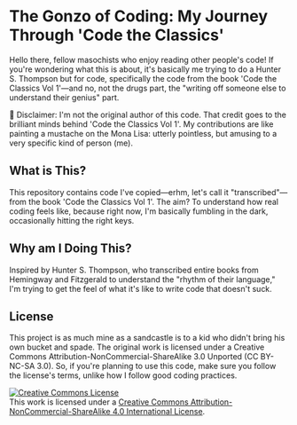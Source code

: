 # The Gonzo of Coding: My Journey Through 'Code the Classics'
Hello there, fellow masochists who enjoy reading other people's code! If you're wondering what this is about, it's basically me trying to do a Hunter S. Thompson but for code, specifically the code from the book 'Code the Classics Vol 1'—and no, not the drugs part, the "writing off someone else to understand their genius" part.

🚨 Disclaimer: I'm not the original author of this code. That credit goes to the brilliant minds behind 'Code the Classics Vol 1'. My contributions are like painting a mustache on the Mona Lisa: utterly pointless, but amusing to a very specific kind of person (me).

## What is This?
This repository contains code I've copied—erhm, let's call it "transcribed"—from the book 'Code the Classics Vol 1'. The aim? To understand how real coding feels like, because right now, I'm basically fumbling in the dark, occasionally hitting the right keys.

## Why am I Doing This?
Inspired by Hunter S. Thompson, who transcribed entire books from Hemingway and Fitzgerald to understand the "rhythm of their language," I'm trying to get the feel of what it's like to write code that doesn't suck.

## License
This project is as much mine as a sandcastle is to a kid who didn't bring his own bucket and spade. The original work is licensed under a Creative Commons Attribution-NonCommercial-ShareAlike 3.0 Unported (CC BY-NC-SA 3.0). So, if you're planning to use this code, make sure you follow the license's terms, unlike how I follow good coding practices.


<a rel="license" href="http://creativecommons.org/licenses/by-nc-sa/4.0/"><img alt="Creative Commons License" style="border-width:0" src="https://i.creativecommons.org/l/by-nc-sa/4.0/88x31.png" /></a><br />This work is licensed under a <a rel="license" href="http://creativecommons.org/licenses/by-nc-sa/4.0/">Creative Commons Attribution-NonCommercial-ShareAlike 4.0 International License</a>.